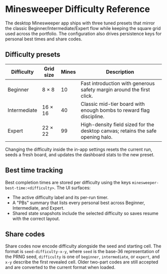 # Minesweeper Difficulty Reference

The desktop Minesweeper app ships with three tuned presets that mirror the classic Beginner/Intermediate/Expert flow while
keeping the square grid used across the portfolio.  The configuration also drives persistence keys for personal best times and
share codes.

## Difficulty presets

| Difficulty | Grid size | Mines | Description |
| --- | --- | --- | --- |
| Beginner | 8 × 8 | 10 | Fast introduction with generous safety margin around the first click. |
| Intermediate | 16 × 16 | 40 | Classic mid-tier board with enough bombs to reward flag discipline. |
| Expert | 22 × 22 | 99 | High-density field sized for the desktop canvas; retains the safe opening halo. |

Changing the difficulty inside the in-app settings resets the current run, seeds a fresh board, and updates the dashboard stats
to the new preset.

## Best time tracking

Best completion times are stored per difficulty using the keys `minesweeper-best-time:<difficulty>`.  The UI surfaces:

- The active difficulty label and its per-run timer.
- A "PBs" summary that lists every personal best across Beginner, Intermediate, and Expert.
- Shared state snapshots include the selected difficulty so saves resume with the correct layout.

## Share codes

Share codes now encode difficulty alongside the seed and starting cell.  The format is `seed-difficulty-x-y`, where `seed` is the
base-36 representation of the PRNG seed, `difficulty` is one of `beginner`, `intermediate`, or `expert`, and `x-y` describe the
first revealed cell.  Older two-part codes are still accepted and are converted to the current format when loaded.
